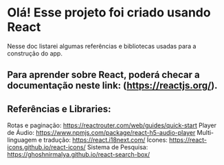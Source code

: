 # Olá! Esse projeto foi criado usando React

Nesse doc listarei algumas referências e bibliotecas usadas para a construção do app.

## Para aprender sobre React, poderá checar a documentação neste link: (https://reactjs.org/).

## Referências e Libraries:
Rotas e paginação: https://reactrouter.com/web/guides/quick-start
Player de Áudio: https://www.npmjs.com/package/react-h5-audio-player
Multi-linguagem e tradução: https://react.i18next.com/
Ícones: https://react-icons.github.io/react-icons/
Sistema de Pesquisa: https://ghoshnirmalya.github.io/react-search-box/
